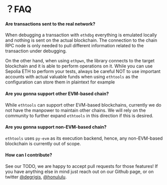 

# ？FAQ #


#### Are transactions sent to the real network?
When debugging a transaction with `ethdbg` everything is emulated locally and nothing is sent on the actual blockchain.
The connection to the chain RPC node is only needed to pull different information related to the transaction under debugging.

On the other hand, when using `ethpwn`, the library connects to the target blockchain and it is able to perform
operations on it. While you can use Sepolia ETH to perform your tests, always be careful NOT to use important accounts
with actual valuable funds when using `ethtools` as the configuration can store them in plaintext for example


#### Are you gonna support other EVM-based chain?
While `ethtools` can support other EVM-based blockchains, currently we do not have the manpower to maintain other
chains. We will rely on the community to further expand `ethtools` in this direction if this is desired.

#### Are you gonna support non-EVM-based chain?
`ethtools` uses `py-evm` as its execution backend, hence, any non-EVM-based blockchain is currently out of scope.

#### How can I contribute?
See our TODO, we are happy to accept pull requests for those features! If you have anything else in mind just reach out
on our Github page, or on twitter [@degrigis](https://twitter.com/degrigis), [@honululu](https://twitter.com/dreselli).

